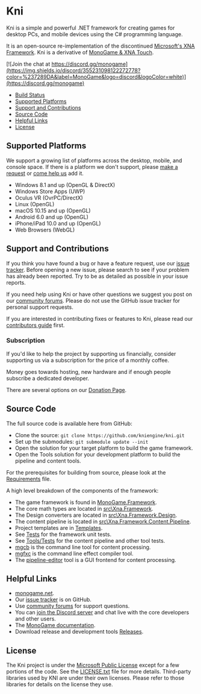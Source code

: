 ﻿# Kni

Kni is a simple and powerful .NET framework for creating games for desktop PCs, and mobile devices using the C# programming language. 

It is an open-source re-implementation of the discontinued [Microsoft's XNA Framework](https://msdn.microsoft.com/en-us/library/bb200104.aspx).
Kni is a derivative of [MonoGame & XNA Touch](https://github.com/MonoGame/MonoGame).

[![Join the chat at https://discord.gg/monogame](https://img.shields.io/discord/355231098122272778?color=%237289DA&label=MonoGame&logo=discord&logoColor=white)](https://discord.gg/monogame)

* [Build Status](#build-status)
* [Supported Platforms](#supported-platforms)
* [Support and Contributions](#support-and-contributions)
* [Source Code](#source-code)
* [Helpful Links](#helpful-links)
* [License](#license)

## Supported Platforms

We support a growing list of platforms across the desktop, mobile, and console space.  If there is a platform we don't support, please [make a request](https://github.com/MonoGame/MonoGame/issues) or [come help us](CONTRIBUTING.md) add it.

 * Windows 8.1 and up (OpenGL & DirectX)
 * Windows Store Apps (UWP)
 * Oculus VR (OvrPC/DirectX)
 * Linux (OpenGL)
 * macOS 10.15 and up (OpenGL)
 * Android 6.0 and up (OpenGL)
 * iPhone/iPad 10.0 and up (OpenGL)
 * Web Browsers (WebGL)

## Support and Contributions

If you think you have found a bug or have a feature request, use our [issue tracker](https://github.com/kniengine/kni/issues). Before opening a new issue, please search to see if your problem has already been reported.  Try to be as detailed as possible in your issue reports.

If you need help using Kni or have other questions we suggest you post on our [community forums](http://community.monogame.net).  Please do not use the GitHub issue tracker for personal support requests.

If you are interested in contributing fixes or features to Kni, please read our [contributors guide](CONTRIBUTING.md) first.

### Subscription

If you'd like to help the project by supporting us financially, consider supporting us via a subscription for the price of a monthly coffee.

Money goes towards hosting, new hardware and if enough people subscribe a dedicated developer.

There are several options on our [Donation Page](http://).

## Source Code

The full source code is available here from GitHub:

* Clone the source: `git clone https://github.com/kniengine/kni.git`
* Set up the submodules: `git submodule update --init`
* Open the solution for your target platform to build the game framework.
* Open the Tools solution for your development platform to build the pipeline and content tools.

For the prerequisites for building from source, please look at the [Requirements](REQUIREMENTS.md) file.

A high level breakdown of the components of the framework:

* The game framework is found in [MonoGame.Framework](MonoGame.Framework).
* The core math types are located in [src\Xna.Framework](src\Xna.Framework).
* The Design converters are located in [src\Xna.Framework.Design](src\Xna.Framework.Design).
* The content pipeline is located in [src\Xna.Framework.Content.Pipeline](src\Xna.Framework.Content.Pipeline).
* Project templates are in [Templates](Templates).
* See [Tests](Tests) for the framework unit tests.
* See [Tools/Tests](Tools/MonoGame.Tools.Tests) for the content pipeline and other tool tests.
* [mgcb](Tools/MonoGame.Content.Builder) is the command line tool for content processing.
* [mgfxc](Tools/MonoGame.Effect.Compiler) is the command line effect compiler tool.
* The [pipeline-editor](Tools/Content.Pipeline.Editor.WinForms) tool is a GUI frontend for content processing.

## Helpful Links

* [monogame.net](http://www.monogame.net).
* Our [issue tracker](https://github.com/kniengine/kni/issues) is on GitHub.
* Use [community forums](http://community.monogame.net/) for support questions.
* You can [join the Discord server](https://discord.gg/monogame) and chat live with the core developers and other users.
* The [MonoGame documentation](http://www.monogame.net/documentation/).
* Download release and development tools [Releases](https://github.com/kniEngine/kni/releases).


## License

The Kni project is under the [Microsoft Public License](https://opensource.org/licenses/MS-PL) except for a few portions of the code.  See the [LICENSE.txt](LICENSE.txt) file for more details.  Third-party libraries used by KNI are under their own licenses.  Please refer to those libraries for details on the license they use.
